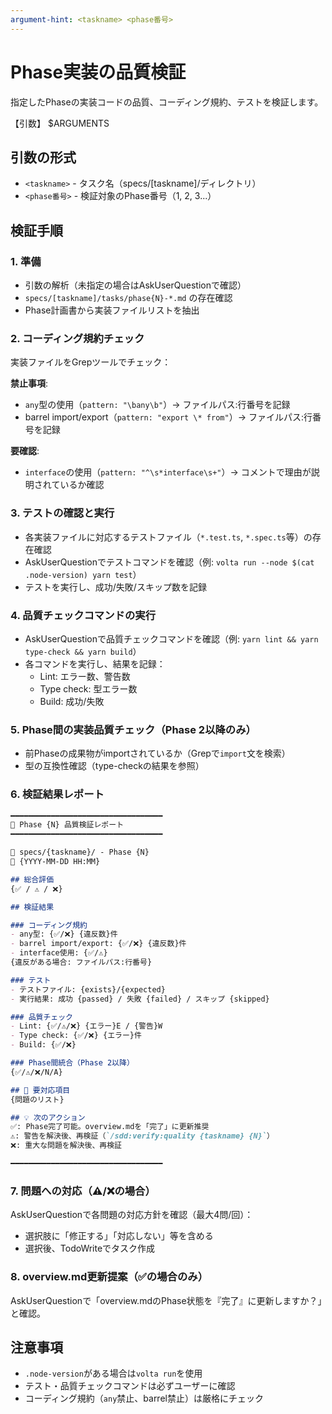 ```yaml
---
argument-hint: <taskname> <phase番号>
---
```


# Phase実装の品質検証

指定したPhaseの実装コードの品質、コーディング規約、テストを検証します。

【引数】
$ARGUMENTS

## 引数の形式
- `<taskname>` - タスク名（specs/[taskname]/ディレクトリ）
- `<phase番号>` - 検証対象のPhase番号（1, 2, 3...）

## 検証手順

### 1. 準備
- 引数の解析（未指定の場合はAskUserQuestionで確認）
- `specs/[taskname]/tasks/phase{N}-*.md` の存在確認
- Phase計画書から実装ファイルリストを抽出

### 2. コーディング規約チェック

実装ファイルをGrepツールでチェック：

**禁止事項**:
- `any`型の使用（`pattern: "\bany\b"`）→ ファイルパス:行番号を記録
- barrel import/export（`pattern: "export \* from"`）→ ファイルパス:行番号を記録

**要確認**:
- `interface`の使用（`pattern: "^\s*interface\s+"`）→ コメントで理由が説明されているか確認

### 3. テストの確認と実行

- 各実装ファイルに対応するテストファイル（`*.test.ts`, `*.spec.ts`等）の存在確認
- AskUserQuestionでテストコマンドを確認（例: `volta run --node $(cat .node-version) yarn test`）
- テストを実行し、成功/失敗/スキップ数を記録

### 4. 品質チェックコマンドの実行

- AskUserQuestionで品質チェックコマンドを確認（例: `yarn lint && yarn type-check && yarn build`）
- 各コマンドを実行し、結果を記録：
  - Lint: エラー数、警告数
  - Type check: 型エラー数
  - Build: 成功/失敗

### 5. Phase間の実装品質チェック（Phase 2以降のみ）

- 前Phaseの成果物がimportされているか（Grepで`import`文を検索）
- 型の互換性確認（type-checkの結果を参照）

### 6. 検証結果レポート

```markdown
━━━━━━━━━━━━━━━━━━━━━━━━━━━━━━━━━━
🔧 Phase {N} 品質検証レポート
━━━━━━━━━━━━━━━━━━━━━━━━━━━━━━━━━━

📍 specs/{taskname}/ - Phase {N}
📅 {YYYY-MM-DD HH:MM}

## 総合評価
{✅ / ⚠️ / ❌}

## 検証結果

### コーディング規約
- any型: {✅/❌} {違反数}件
- barrel import/export: {✅/❌} {違反数}件
- interface使用: {✅/⚠️}
{違反がある場合: ファイルパス:行番号}

### テスト
- テストファイル: {exists}/{expected}
- 実行結果: 成功 {passed} / 失敗 {failed} / スキップ {skipped}

### 品質チェック
- Lint: {✅/⚠️/❌} {エラー}E / {警告}W
- Type check: {✅/❌} {エラー}件
- Build: {✅/❌}

### Phase間統合（Phase 2以降）
{✅/⚠️/❌/N/A}

## 🚨 要対応項目
{問題のリスト}

## 💡 次のアクション
✅: Phase完了可能。overview.mdを「完了」に更新推奨
⚠️: 警告を解決後、再検証（`/sdd:verify:quality {taskname} {N}`）
❌: 重大な問題を解決後、再検証

━━━━━━━━━━━━━━━━━━━━━━━━━━━━━━━━━━
```

### 7. 問題への対応（⚠️/❌の場合）

AskUserQuestionで各問題の対応方針を確認（最大4問/回）：
- 選択肢に「修正する」「対応しない」等を含める
- 選択後、TodoWriteでタスク作成

### 8. overview.md更新提案（✅の場合のみ）

AskUserQuestionで「overview.mdのPhase状態を『完了』に更新しますか？」と確認。

## 注意事項

- `.node-version`がある場合は`volta run`を使用
- テスト・品質チェックコマンドは必ずユーザーに確認
- コーディング規約（`any`禁止、barrel禁止）は厳格にチェック
